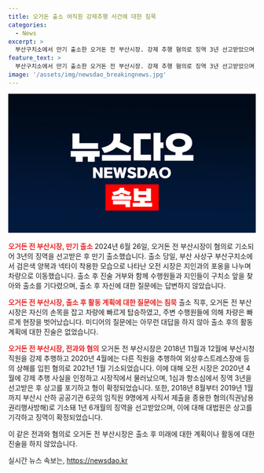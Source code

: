 ```yaml
---
title: 오거돈 출소 여직원 강제추행 사건에 대한 침묵
categories:
  - News
excerpt: >
  부산구치소에서 만기 출소한 오거돈 전 부산시장. 강제 추행 혐의로 징역 3년 선고받았으며, 출소 시 차량을 타고 인근 지인과 포옹하고 빠르게 퇴장. 지난해 피해자에게 보상금 지급 등 사건들로 논란. 형기 마치고 출소한 오 전 시장은 질문에 대답하지 않고 수행원들에게 이끌려 퇴장. 함께 출소한 지인과 취재진의 질문을 피해 차량을 타고 빠르게 퇴장. 2018년부터 2020년까지 직원을 강제 추행하고, 직권남용 등의 혐의로 기소돼 확정된 형량을 마치고 출소. 대법원이 상고를 모두 기각하며 형이 확정됐다.
feature_text: >
  부산구치소에서 만기 출소한 오거돈 전 부산시장. 강제 추행 혐의로 징역 3년 선고받았으며, 출소 시 차량을 타고 인근 지인과 포옹하고 빠르게 퇴장. 지난해 피해자에게 보상금 지급 등 사건들로 논란. 형기 마치고 출소한 오 전 시장은 질문에 대답하지 않고 수행원들에게 이끌려 퇴장. 함께 출소한 지인과 취재진의 질문을 피해 차량을 타고 빠르게 퇴장. 2018년부터 2020년까지 직원을 강제 추행하고, 직권남용 등의 혐의로 기소돼 확정된 형량을 마치고 출소. 대법원이 상고를 모두 기각하며 형이 확정됐다.
image: '/assets/img/newsdao_breakingnews.jpg'
---
```


<p><img src="/assets/img/newsdao_breakingnews.jpg" alt="pcversion 속보" /></p>

<p><b><span style="color: #ee2323;">오거돈 전 부산시장, 만기 출소</span></b>
2024년 6월 26일, 오거돈 전 부산시장이 혐의로 기소되어 3년의 징역을 선고받은 후 만기 출소했습니다. 출소 당일, 부산 사상구 부산구치소에서 검은색 양복과 넥타이 착용한 모습으로 나타난 오전 시장은 지인과의 포옹을 나누며 차량으로 이동했습니다. 출소 후 진술 거부와 함께 수행원들과 지인들이 구치소 앞을 찾아와 출소를 기다렸으며, 출소 후 자신에 대한 질문에는 답변하지 않았습니다.</p>

<p><b><span style="color: #ee2323;">오거돈 전 부산시장, 출소 후 활동 계획에 대한 질문에는 침묵</span></b>
출소 직후, 오거돈 전 부산시장은 자신의 손목을 잡고 차량에 빠르게 탑승하였고, 주변 수행원들에 의해 차량은 빠르게 현장을 벗어났습니다. 미디어의 질문에는 아무런 대답을 하지 않아 출소 후의 활동 계획에 대한 진술은 없었습니다.</p>

<p><b><span style="color: #ee2323;">오거돈 전 부산시장, 전과와 혐의</span></b>
오거돈 전 부산시장은 2018년 11월과 12월에 부산시청 직원을 강제 추행하고 2020년 4월에는 다른 직원을 추행하여 외상후스트레스장애 등의 상해를 입힌 혐의로 2021년 1월 기소되었습니다. 이에 대해 오전 시장은 2020년 4월에 강제 추행 사실을 인정하고 시장직에서 물러났으며, 1심과 항소심에서 징역 3년을 선고받은 후 상고를 포기하고 형이 확정되었습니다. 또한, 2018년 8월부터 2019년 1월까지 부산시 산하 공공기관 6곳의 임직원 9명에게 사직서 제출을 종용한 혐의(직권남용권리행사방해)로 기소돼 1년 6개월의 징역을 선고받았으며, 이에 대해 대법원은 상고를 기각하고 징역이 확정되었습니다.</p>

<p>이 같은 전과와 혐의로 오거돈 전 부산시장은 출소 후 미래에 대한 계획이나 활동에 대한 진술을 하지 않았습니다.</p>
실시간 뉴스 속보는, <a href="https://newsdao.kr" rel="dofollow">https://newsdao.kr</a>


